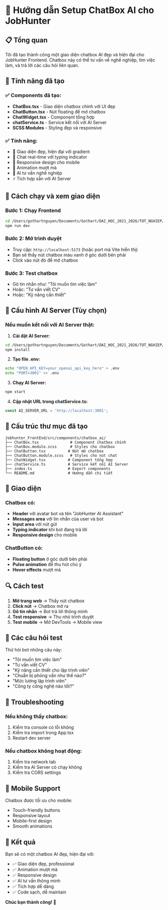 # 🚀 Hướng dẫn Setup ChatBox AI cho JobHunter

## 📋 Tổng quan

Tôi đã tạo thành công một giao diện chatbox AI đẹp và hiện đại cho JobHunter Frontend. Chatbox này có thể tư vấn về nghề nghiệp, tìm việc làm, và trả lời các câu hỏi liên quan.

## 🎯 Tính năng đã tạo

### ✅ Components đã tạo:
- **ChatBox.tsx** - Giao diện chatbox chính với UI đẹp
- **ChatButton.tsx** - Nút floating để mở chatbox
- **ChatWidget.tsx** - Component tổng hợp
- **chatService.ts** - Service kết nối với AI Server
- **SCSS Modules** - Styling đẹp và responsive

### ✅ Tính năng:
- 🎨 Giao diện đẹp, hiện đại với gradient
- 💬 Chat real-time với typing indicator
- 📱 Responsive design cho mobile
- 🔄 Animation mượt mà
- 🎯 AI tư vấn nghề nghiệp
- ⚡ Tích hợp sẵn với AI Server

## 🚀 Cách chạy và xem giao diện

### Bước 1: Chạy Frontend
```bash
cd /Users/gothartnguyen/Documents/Gothart/DAI_HOC_2021_2026/TOT_NGHIEP/Jobhunter_FrontEnd
npm run dev
```

### Bước 2: Mở trình duyệt
- Truy cập: `http://localhost:5173` (hoặc port mà Vite hiển thị)
- Bạn sẽ thấy nút chatbox màu xanh ở góc dưới bên phải
- Click vào nút đó để mở chatbox

### Bước 3: Test chatbox
- Gõ tin nhắn như: "Tôi muốn tìm việc làm"
- Hoặc: "Tư vấn viết CV"
- Hoặc: "Kỹ năng cần thiết"

## 🔧 Cấu hình AI Server (Tùy chọn)

### Nếu muốn kết nối với AI Server thật:

1. **Cài đặt AI Server:**
```bash
cd /Users/gothartnguyen/Documents/Gothart/DAI_HOC_2021_2026/TOT_NGHIEP/Jobhunter_AiServer/Jobhunter_AiServer
npm install
```

2. **Tạo file .env:**
```bash
echo "OPEN_API_KEY=your_openai_api_key_here" > .env
echo "PORT=3001" >> .env
```

3. **Chạy AI Server:**
```bash
npm start
```

4. **Cập nhật URL trong chatService.ts:**
```typescript
const AI_SERVER_URL = 'http://localhost:3001';
```

## 📁 Cấu trúc thư mục đã tạo

```
Jobhunter_FrontEnd/src/components/chatbox_ai/
├── ChatBox.tsx              # Component chatbox chính
├── ChatBox.module.scss      # Styles cho chatbox
├── ChatButton.tsx          # Nút mở chatbox
├── ChatButton.module.scss   # Styles cho nút chat
├── ChatWidget.tsx          # Component tổng hợp
├── chatService.ts          # Service kết nối AI Server
├── index.ts                # Export components
└── README.md               # Hướng dẫn chi tiết
```

## 🎨 Giao diện

### Chatbox có:
- **Header** với avatar bot và tên "JobHunter AI Assistant"
- **Messages area** với tin nhắn của user và bot
- **Input area** với nút gửi
- **Typing indicator** khi bot đang trả lời
- **Responsive design** cho mobile

### ChatButton có:
- **Floating button** ở góc dưới bên phải
- **Pulse animation** để thu hút chú ý
- **Hover effects** mượt mà

## 🔍 Cách test

1. **Mở trang web** → Thấy nút chatbox
2. **Click nút** → Chatbox mở ra
3. **Gõ tin nhắn** → Bot trả lời thông minh
4. **Test responsive** → Thu nhỏ trình duyệt
5. **Test mobile** → Mở DevTools → Mobile view

## 🎯 Các câu hỏi test

Thử hỏi bot những câu này:
- "Tôi muốn tìm việc làm"
- "Tư vấn viết CV"
- "Kỹ năng cần thiết cho lập trình viên"
- "Chuẩn bị phỏng vấn như thế nào?"
- "Mức lương lập trình viên"
- "Công ty công nghệ nào tốt?"

## 🐛 Troubleshooting

### Nếu không thấy chatbox:
1. Kiểm tra console có lỗi không
2. Kiểm tra import trong App.tsx
3. Restart dev server

### Nếu chatbox không hoạt động:
1. Kiểm tra network tab
2. Kiểm tra AI Server có chạy không
3. Kiểm tra CORS settings

## 📱 Mobile Support

Chatbox được tối ưu cho mobile:
- Touch-friendly buttons
- Responsive layout
- Mobile-first design
- Smooth animations

## 🎉 Kết quả

Bạn sẽ có một chatbox AI đẹp, hiện đại với:
- ✅ Giao diện đẹp, professional
- ✅ Animation mượt mà
- ✅ Responsive design
- ✅ AI tư vấn thông minh
- ✅ Tích hợp dễ dàng
- ✅ Code sạch, dễ maintain

**Chúc bạn thành công! 🚀**
